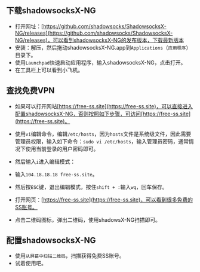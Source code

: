 ## 下载shadowsocksX-NG

* 打开网址：[https://github.com/shadowsocks/ShadowsocksX-NG/releases](https://github.com/shadowsocks/ShadowsocksX-NG/releases)，可以看到shadowsocksX-NG的发布版本，下载最新版本
* 安装：解压，然后拖动shadowsocksX-NG.app到`Applications`（`应用程序`）目录下。
* 使用`Launchpad`快速启动应用程序，输入shadowsocksX-NG，点击打开。
* 在工具栏上可以看到小飞机。

## 查找免费VPN

* 如果可以打开网站[https://free-ss.site](https://free-ss.site)，可以直接进入配置shadowsocksX-NG，否则按照如下步骤，可访问[https://free-ss.site](https://free-ss.site)。
* 使用`vi`编辑命令，编辑`/etc/hosts`，因为`hosts`文件是系统级文件，因此需要管理员权限，输入如下命令：`sudo vi /etc/hosts`，输入管理员密码，通常情况下使用当前登录的用户密码即可。
* 然后输入`i`进入编辑模式：
* 输入`104.18.18.18 free-ss.site`。
* 然后按`ESC`键，退出编辑模式，按住`shift + :`输入`wq`，回车保存。

* 打开网页：[https://free-ss.site](https://free-ss.site)，可以看到很多免费的SS账号。
* 点击二维码图标，弹出二维码，使用shadowsX-NG扫描即可。

## 配置shadowsocksX-NG

* 使用`从屏幕中扫描二维码`，扫描获得免费SS账号。
* 试着使用吧。
